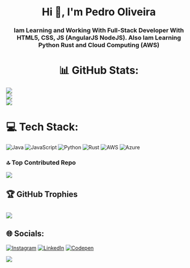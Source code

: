 <h1 align="center">Hi 👋, I'm Pedro Oliveira</h1>
<h3 align="center">Iam Learning and Working With Full-Stack Developer With HTML5, CSS, JS (AngularJS NodeJS). Also Iam Learning Python Rust and Cloud Computing (AWS)</h3>


# <div align="center"> 📊 GitHub Stats:
![](https://github-readme-stats.vercel.app/api?username=pedrohmaiaoliv&theme=tokyonight&hide_border=true&include_all_commits=true&count_private=false)<br/>
![](https://github-readme-streak-stats.herokuapp.com/?user=pedrohmaiaoliv&theme=tokyonight&hide_border=true)<br/>
![](https://github-readme-stats.vercel.app/api/top-langs/?username=pedrohmaiaoliv&theme=tokyonight&hide_border=true&include_all_commits=true&count_private=false&layout=compact)
</div>

# 💻 Tech Stack:
![Java](https://img.shields.io/badge/java-%23ED8B00.svg?style=plastic&logo=java&logoColor=white) ![JavaScript](https://img.shields.io/badge/javascript-%23323330.svg?style=plastic&logo=javascript&logoColor=%23F7DF1E) ![Python](https://img.shields.io/badge/python-3670A0?style=plastic&logo=python&logoColor=ffdd54) ![Rust](https://img.shields.io/badge/rust-%23000000.svg?style=plastic&logo=rust&logoColor=white) ![AWS](https://img.shields.io/badge/AWS-%23FF9900.svg?style=plastic&logo=amazon-aws&logoColor=white) ![Azure](https://img.shields.io/badge/azure-%230072C6.svg?style=plastic&logo=azure-devops&logoColor=white)

### 🔝 Top Contributed Repo
![](https://github-contributor-stats.vercel.app/api?username=pedrohmaiaoliv&limit=5&theme=tokyonight&combine_all_yearly_contributions=true)

## 🏆 GitHub Trophies
![](https://github-profile-trophy.vercel.app/?username=pedrohmaiaoliv&theme=tokyonight&no-frame=true&no-bg=true&margin-w=4)
---
## 🌐 Socials:
[![Instagram](https://img.shields.io/badge/Instagram-%23E4405F.svg?logo=Instagram&logoColor=white)](https://instagram.com/pedrohmaiaoliv) [![LinkedIn](https://img.shields.io/badge/LinkedIn-%230077B5.svg?logo=linkedin&logoColor=white)](https://linkedin.com/in/pedrohmaiaoliv) [![Codepen](https://img.shields.io/badge/Codepen-000000?style=for-the-badge&logo=codepen&logoColor=white)](https://codepen.io/pedrohmaiaoliv) 

[![](https://visitcount.itsvg.in/api?id=pedrohmaiaoliv&icon=0&color=12)](https://visitcount.itsvg.in)

<!-- Proudly created with GPRM ( https://gprm.itsvg.in ) -->
